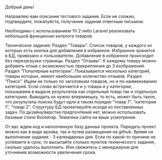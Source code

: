 Добрый день!

Направляю вам описание тестового задания. Если не сложно, подтвердите, пожалуйста, получение задания ответным письмом.

Необходимо с использованием Yii 2 либо Laravel реализовать небольшой функционал каталога товаров.

Техническое задание:
Раздел "Товары". Список товаров, у каждого из которых есть кнопка для добавления в избранное. Избранное хранится в БД, привязано к пользователю. Добавление в избранное происходит без перезагрузки страницы.
Раздел "Отзывы". К каждому товару можно добавить отзыв с возможностью прикрепления до 3 изображений.
Раздел "Популярные категории". Показывается несколько категорий, товары которых, имеют наибольшее количество отзывов.
Раздел "Поиск". Ищем не только по заголовкам товаров, но и по наименованию категорий. Если слово встречается и у товара и у категории, показываем в выдаче результатов как отдельный товар так и отдельную категорию. Выводить их нужно вперемешку, то есть, может быть такое, что результаты поиска будут идти в таком порядке "товар 1", "категория 1", "товар 2".
Структуру БД проектируйте исходя из поставленных задач. По дизайну/верстке предпочтений нет, можно использовать базовые стили Bootstrap. Тематика сайта на ваше усмотрение.

От вас ждем код и наполненную базу данных проекта. Передать проект можно как в виде архива, так и путем размещения на github. Время на выполнение задания - 3 календарных дня. Если по какой-то причине не успеваете в срок, то высылайте столько пунктов технического задания, сколько удалось выполнить. Или свяжитесь с менеджером для уточнения возможности увеличения срока.